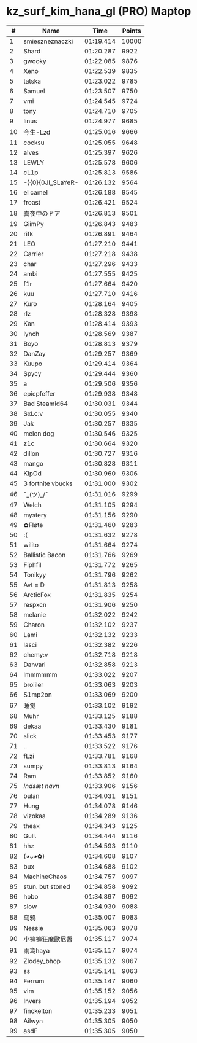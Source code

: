 # kz_surf_kim_hana_gl (PRO) Maptop

|  # | Name | Time | Points |
|-------------- | -------------- | -------------- | -------------- | 
| 1 | smieszneznaczki | 01:19.414 | 10000 | 
| 2 | Shard | 01:20.287 | 9922 | 
| 3 | gwooky | 01:22.085 | 9876 | 
| 4 | Xeno | 01:22.539 | 9835 | 
| 5 | tatska | 01:23.022 | 9785 | 
| 6 | Samuel | 01:23.507 | 9750 | 
| 7 | vmi | 01:24.545 | 9724 | 
| 8 | tony | 01:24.710 | 9705 | 
| 9 | linus | 01:24.977 | 9685 | 
| 10 | 今生-Lzd | 01:25.016 | 9666 | 
| 11 | cocksu | 01:25.055 | 9648 | 
| 12 | alves | 01:25.397 | 9626 | 
| 13 | LEWLY | 01:25.578 | 9606 | 
| 14 | cL1p | 01:25.813 | 9586 | 
| 15 | -}{0}{0JI_SLaYeR- | 01:26.132 | 9564 | 
| 16 | el camel | 01:26.188 | 9545 | 
| 17 | froast | 01:26.421 | 9524 | 
| 18 | 真夜中のドア | 01:26.813 | 9501 | 
| 19 | GiimPy | 01:26.843 | 9483 | 
| 20 | rifk | 01:26.891 | 9464 | 
| 21 | LEO | 01:27.210 | 9441 | 
| 22 | Carrier | 01:27.218 | 9438 | 
| 23 | char | 01:27.296 | 9433 | 
| 24 | ambi | 01:27.555 | 9425 | 
| 25 | f1r | 01:27.664 | 9420 | 
| 26 | kuu | 01:27.710 | 9416 | 
| 27 | Kuro | 01:28.164 | 9405 | 
| 28 | rlz | 01:28.328 | 9398 | 
| 29 | Kan | 01:28.414 | 9393 | 
| 30 | lynch | 01:28.569 | 9387 | 
| 31 | Boyo | 01:28.813 | 9379 | 
| 32 | DanZay | 01:29.257 | 9369 | 
| 33 | Kuupo | 01:29.414 | 9364 | 
| 34 | Spycy | 01:29.444 | 9360 | 
| 35 | a | 01:29.506 | 9356 | 
| 36 | epicpfeffer | 01:29.938 | 9348 | 
| 37 | Bad Steamid64 | 01:30.031 | 9344 | 
| 38 | SxLc:v | 01:30.055 | 9340 | 
| 39 | Jak | 01:30.257 | 9335 | 
| 40 | melon dog | 01:30.546 | 9325 | 
| 41 | z1c | 01:30.664 | 9320 | 
| 42 | dillon | 01:30.727 | 9316 | 
| 43 | mango | 01:30.828 | 9311 | 
| 44 | KipOd | 01:30.960 | 9306 | 
| 45 | 3 fortnite vbucks | 01:31.000 | 9302 | 
| 46 | ¯\_(ツ)_/¯ | 01:31.016 | 9299 | 
| 47 | Welch | 01:31.105 | 9294 | 
| 48 | mystery | 01:31.156 | 9290 | 
| 49 | ✿Fløte | 01:31.460 | 9283 | 
| 50 | :( | 01:31.632 | 9278 | 
| 51 | wilito | 01:31.664 | 9274 | 
| 52 | Ballistic Bacon | 01:31.766 | 9269 | 
| 53 | Fiphfil | 01:31.772 | 9265 | 
| 54 | Tonikyy | 01:31.796 | 9262 | 
| 55 | Avt = D | 01:31.813 | 9258 | 
| 56 | ArcticFox | 01:31.835 | 9254 | 
| 57 | respxcn | 01:31.906 | 9250 | 
| 58 | melanie | 01:32.022 | 9242 | 
| 59 | Charon | 01:32.102 | 9237 | 
| 60 | Lami | 01:32.132 | 9233 | 
| 61 | lasci | 01:32.382 | 9226 | 
| 62 | chemy:v | 01:32.718 | 9218 | 
| 63 | Danvari | 01:32.858 | 9213 | 
| 64 | lmmmmmm | 01:33.022 | 9207 | 
| 65 | broiiler | 01:33.063 | 9203 | 
| 66 | S1mp2on | 01:33.069 | 9200 | 
| 67 | 睡觉 | 01:33.102 | 9192 | 
| 68 | Muhr | 01:33.125 | 9188 | 
| 69 | dekaa | 01:33.430 | 9181 | 
| 70 | slick | 01:33.453 | 9177 | 
| 71 | .. | 01:33.522 | 9176 | 
| 72 | fLzi | 01:33.781 | 9168 | 
| 73 | sumpy | 01:33.813 | 9164 | 
| 74 | Ram | 01:33.852 | 9160 | 
| 75 | *Indsæt navn* | 01:33.906 | 9156 | 
| 76 | bulan | 01:34.031 | 9151 | 
| 77 | Hung | 01:34.078 | 9146 | 
| 78 | vizokaa | 01:34.289 | 9136 | 
| 79 | theax | 01:34.343 | 9125 | 
| 80 | Gull. | 01:34.444 | 9116 | 
| 81 | hhz | 01:34.593 | 9110 | 
| 82 | (◕ᴗ◕✿) | 01:34.608 | 9107 | 
| 83 | bux | 01:34.688 | 9102 | 
| 84 | MachineChaos | 01:34.757 | 9097 | 
| 85 | stun. but stoned | 01:34.858 | 9092 | 
| 86 | hobo | 01:34.897 | 9092 | 
| 87 | slow | 01:34.930 | 9088 | 
| 88 | 乌鸦 | 01:35.007 | 9083 | 
| 89 | Nessie | 01:35.063 | 9078 | 
| 90 | 小褲褲狂魔歐尼醬 | 01:35.117 | 9074 | 
| 91 | 雨鸢haya | 01:35.117 | 9074 | 
| 92 | Zlodey_bhop | 01:35.132 | 9067 | 
| 93 | ss | 01:35.141 | 9063 | 
| 94 | Ferrum | 01:35.147 | 9060 | 
| 95 | vlm | 01:35.152 | 9056 | 
| 96 | Invers | 01:35.194 | 9052 | 
| 97 | finckelton | 01:35.233 | 9051 | 
| 98 | Ailwyn | 01:35.305 | 9050 | 
| 99 | asdF | 01:35.305 | 9050 | 


